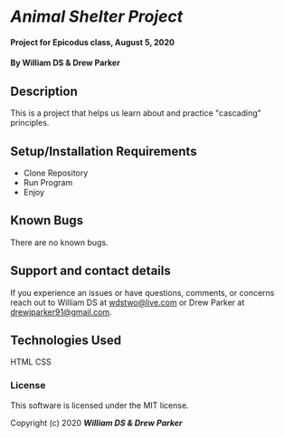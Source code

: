 # _Animal Shelter Project_

#### Project for Epicodus class, August 5, 2020

#### By William DS & Drew Parker

## Description

This is a project that helps us learn about and practice "cascading" principles.

## Setup/Installation Requirements

* Clone Repository
* Run Program
* Enjoy

## Known Bugs

There are no known bugs.

## Support and contact details

If you experience an issues or have questions, comments, or concerns reach out to William DS at wdstwo@live.com or Drew Parker at drewjparker91@gmail.com.

## Technologies Used

HTML
CSS

### License

This software is licensed under the MIT license.

Copyright (c) 2020 **_William DS & Drew Parker_**
